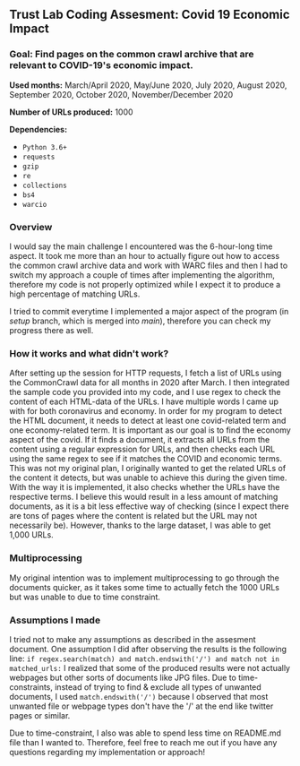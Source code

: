 ## Trust Lab Coding Assesment: Covid 19 Economic Impact
### **Goal:** Find pages on the common crawl archive that are relevant to COVID-19's economic impact.

**Used months:** March/April 2020, May/June 2020, July 2020, August 2020, September 2020, October 2020, November/December 2020

**Number of URLs produced:** 1000

**Dependencies:**
- `Python 3.6+`
- `requests`
- `gzip`
- `re`
- `collections`
- `bs4`
- `warcio`

### **Overview**

I would say the main challenge I encountered was the 6-hour-long time aspect. It took me more than an hour to actually figure out how to access the common crawl archive data and work with WARC files and then I had to switch my approach a couple of times after implementing the algorithm, therefore my code is not properly optimized while I expect it to produce a high percentage of matching URLs.

I tried to commit everytime I implemented a major aspect of the program (in *setup* branch, which is merged into *main*), therefore you can check my progress there as well.

### **How it works and what didn't work?**

After setting up the session for HTTP requests, I fetch a list of URLs using the CommonCrawl data for all months in 2020 after March. I then integrated the sample code you provided into my code, and I use regex to check the content of each HTML-data of the URLs. I have multiple words I came up with for both coronavirus and economy. In order for my program to detect the HTML document, it needs to detect at least one covid-related term and one economy-related term. It is important as our goal is to find the economy aspect of the covid. If it finds a document, it extracts all URLs from the content using a regular expression for URLs, and then checks each URL using the same regex to see if it matches the COVID and economic terms. This was not my original plan, I originally wanted to get the related URLs of the content it detects, but was unable to achieve this during the given time. With the way it is implemented, it also checks whether the URLs have the respective terms. I believe this would result in a less amount of matching documents, as it is a bit less effective way of checking (since I expect there are tons of pages where the content is related but the URL may not necessarily be). However, thanks to the large dataset, I was able to get 1,000 URLs.

### **Multiprocessing**
My original intention was to implement multiprocessing to go through the documents quicker, as it takes some time to actually fetch the 1000 URLs but was unable to  due to time constraint.

### **Assumptions I made**

I tried not to make any assumptions as described in the assesment document. One assumption I did after observing the results is the following line:
`if regex.search(match) and match.endswith('/') and match not in matched_urls:`
I realized that some of the produced results were not actually webpages but other sorts of documents like JPG files. Due to time-constraints, instead of trying to find & exclude all types of unwanted documents, I used `match.endswith('/')` because I observed that most unwanted file or webpage types don't have the '/' at the end like twitter pages or similar.

Due to time-constraint, I also was able to spend less time on README.md file than I wanted to. Therefore, feel free to reach me out if you have any questions regarding my implementation or approach!
